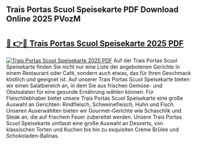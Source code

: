## Trais Portas Scuol Speisekarte PDF Download Online 2025 PVozM

# <h2><a href="http://gc5hid.nevu.top/?p=Trais+Portas+Scuol+Speisekarte">🔗 👉🔴 Trais Portas Scuol Speisekarte 2025 PDF</a></h2>

[![Trais Portas Scuol Speisekarte 2025 PDF](https://i.imgur.com/dBaPXMq.png)](http://gc5hid.nevu.top/?p=Trais+Portas+Scuol+Speisekarte)
Auf der Trais Portas Scuol Speisekarte finden Sie nicht nur eine Liste der angebotenen Gerichte in einem Restaurant oder Café, sondern auch etwas, das für Ihren Geschmack köstlich und geeignet ist. Auf unserer Trais Portas Scuol Speisekarte bieten wir einen Salatbereich an, in dem Sie aus frischen Gemüse- und Obstsalaten für eine gesunde Ernährung wählen können. Für Fleischliebhaber bietet unsere Trais Portas Scuol Speisekarte eine große Auswahl an Gerichten: Rindfleisch, Schweinefleisch, Huhn und Fisch. Unseren Auserwählten bieten wir Gourmet-Gerichte wie Schaschlik und Steak an, die auf frischem Feuer zubereitet werden. Unsere Trais Portas Scuol Speisekarte umfasst eine große Auswahl an Desserts, von klassischen Torten und Kuchen bis hin zu exquisiten Crème Brûlée und Schokoladen-Balinas.
